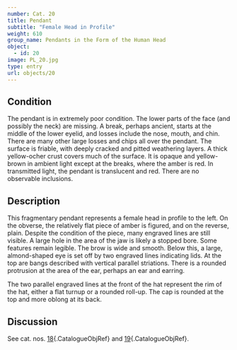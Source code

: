 ```yaml
---
number: Cat. 20
title: Pendant
subtitle: "Female Head in Profile"
weight: 610
group_name: Pendants in the Form of the Human Head
object:
  - id: 20
image: PL_20.jpg
type: entry
url: objects/20
---
```

## Condition

The pendant is in extremely poor condition. The lower parts of the face (and possibly the neck) are missing. A break, perhaps ancient, starts at the middle of the lower eyelid, and losses include the nose, mouth, and chin. There are many other large losses and chips all over the pendant. The surface is friable, with deeply cracked and pitted weathering layers. A thick yellow-ocher crust covers much of the surface. It is opaque and yellow-brown in ambient light except at the breaks, where the amber is red. In transmitted light, the pendant is translucent and red. There are no observable inclusions.

## Description

This fragmentary pendant represents a female head in profile to the left. On the obverse, the relatively flat piece of amber is figured, and on the reverse, plain. Despite the condition of the piece, many engraved lines are still visible. A large hole in the area of the jaw is likely a stopped bore. Some features remain legible. The brow is wide and smooth. Below this, a large, almond-shaped eye is set off by two engraved lines indicating lids. At the top are bangs described with vertical parallel striations. There is a rounded protrusion at the area of the ear, perhaps an ear and earring.

The two parallel engraved lines at the front of the hat represent the rim of the hat, either a flat turnup or a rounded roll-up. The cap is rounded at the top and more oblong at its back.

## Discussion

See cat. nos. [18](#cat-83.AO.202.4){.CatalogueObjRef} and [19](#cat-83.AO.202.5){.CatalogueObjRef}.

